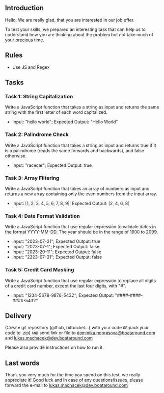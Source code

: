 ## Introduction ##

Hello, We are really glad, that you are interested in our job offer.

To test your skills, we prepared an interesting task that can help us to understand how you are thinking about the problem but not take much of your precious time.

## Rules ##

* Use JS and Regex

## Tasks ##

### Task 1: String Capitalization ###
Write a JavaScript function that takes a string as input and returns the same string with the first letter of each word capitalized.
* Input: "hello world"; Expected Output: "Hello World"


### Task 2: Palindrome Check ###
Write a JavaScript function that takes a string as input and returns true if it is a palindrome (reads the same forwards and backwards), and false otherwise.
* Input: "racecar"; Expected Output: true

### Task 3: Array Filtering ###
Write a JavaScript function that takes an array of numbers as input and returns a new array containing only the even numbers from the input array.
* Input: [1, 2, 3, 4, 5, 6, 7, 8, 9]; Expected Output: [2, 4, 6, 8]

### Task 4: Date Format Validation ###
Write a JavaScript function that use regular expression to validate dates in the format YYYY-MM-DD. The year should be in the range of 1900 to 2099.
* Input: "2023-07-31"; Expected Output: true
* Input: "2023-07-1"; Expected Output: false
* Input: "2023-20-11"; Expected Output: false
* Input: "2223-07-31"; Expected Output: false

### Task 5: Credit Card Masking ###
Write a JavaScript function that use regular expression to replace all digits of a credit card number, except the last four digits, with "#".
*  Input: "1234-5678-9876-5432"; Expected Output: "####-####-####-5432"

## Delivery ##

(Create git repository (github, bitbucket...) with your code
`OR`
pack your code to .zip)
`AND`
send link or file to dominika.neprasova@boataround.com and lukas.machacek@dev.boataround.com

Please also provide instructions on how to run it.

## Last words ##

Thank you very much for the time you spend on this test, we really appreciate it! Good luck and in case of any questions/issues, please forward the e-mail to lukas.machacek@dev.boataround.com